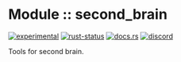<!-- {{# generate.module_header{} #}} -->

# Module :: second_brain
[![experimental](https://raster.shields.io/static/v1?label=stability&message=experimental&color=orange&logoColor=eee)](https://github.com/emersion/stability-badges#experimental) [![rust-status](https://github.com/Wandalen/wTools/actions/workflows/Modulesecond_brainPush.yml/badge.svg)](https://github.com/Wandalen/wTools/actions/workflows/Modulesecond_brainPush.yml) [![docs.rs](https://img.shields.io/docsrs/second_brain?color=e3e8f0&logo=docs.rs)](https://docs.rs/second_brain) [![discord](https://img.shields.io/discord/872391416519737405?color=eee&logo=discord&logoColor=eee&label=ask)](https://discord.gg/m3YfbXpUUY)

Tools for second brain.

<!--
### Basic use-case

```rust
use second_brain::*;

fn main()
{
}
```

### To add to your project

```bash
cargo add second_brain
```

### Try out from the repository

``` shell test
git clone https://github.com/Wandalen/wTools
cd wTools
cargo run --example second_brain_trivial
cargo run
```
-->
